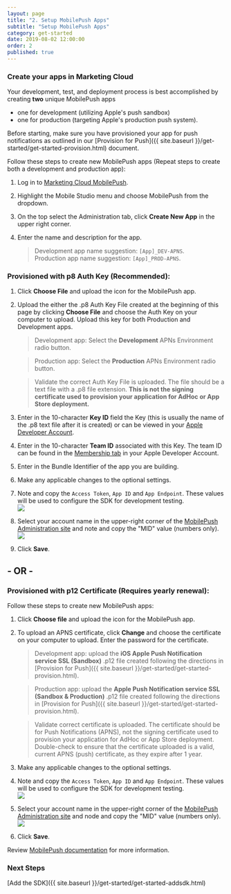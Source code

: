 ```yaml
---
layout: page
title: "2. Setup MobilePush Apps"
subtitle: "Setup MobilePush Apps"
category: get-started
date: 2019-08-02 12:00:00
order: 2
published: true
---
```


### Create your apps in Marketing Cloud

Your development, test, and deployment process is best accomplished by creating **two** unique MobilePush apps

- one for development (utilizing Apple's push sandbox)
- one for production (targeting Apple's production push system).

Before starting, make sure you have provisioned your app for push notifications as outlined in our [Provision for Push]({{ site.baseurl }}/get-started/get-started-provision.html) document.

Follow these steps to create new MobilePush apps (Repeat steps to create both a development and production app):
1. Log in to [Marketing Cloud MobilePush](https://mc.exacttarget.com).
1. Highlight the Mobile Studio menu and choose MobilePush from the dropdown.
1. On the top select the Administration tab, click **Create New App** in the upper right corner.
1. Enter the name and description for the app.

    > Development app name suggestion: `[App]_DEV-APNS`.<br>Production app name suggestion: `[App]_PROD-APNS`.

### Provisioned with p8 Auth Key (Recommended):
1. Click **Choose File** and upload the icon for the MobilePush app.
1. Upload the either the .p8 Auth Key File created at the beginning of this page by clicking **Choose File** and choose the Auth Key on your computer to upload. Upload this key for both Production and Development apps.

    > Development app: Select the **Development** APNs Environment radio button.

    > Production app: Select the **Production** APNs Environment radio button.

    > Validate the correct Auth Key File is uploaded. The file should be a text file with a .p8 file extension. **This is not the signing certificate used to provision your application for AdHoc or App Store deployment.**

1. Enter in the 10-character **Key ID** field the Key (this is usually the name of the .p8 text file after it is created) or can be viewed in your [Apple Developer Account](https://developer.apple.com/account/resources/certificates/list).
1. Enter in the 10-character **Team ID** associated with this Key. The team ID can be found in the [Membership tab](https://developer.apple.com/account/#/membership/) in your Apple Developer Account.
1. Enter in the Bundle Identifier of the app you are building. 
1. Make any applicable changes to the optional settings.
1. Note and copy the `Access Token`, `App ID` and `App Endpoint`. These values will be used to configure the SDK for development testing.<br/><img class="img-responsive" src="{{ site.baseurl }}/assets/setupConfigValues-222.png" /><br/>
1. Select your account name in the upper-right corner of the [MobilePush Administration site](https://mc.exacttarget.com/cloud/#app/MobilePush/MobilePush/) and note and copy the "MID" value (numbers only).<br/><img class="img-responsive" src="{{ site.baseurl }}/assets/setupMidValues.png" /><br/>
1. Click **Save**.

## - OR -

### Provisioned with p12 Certificate (Requires yearly renewal):

Follow these steps to create new MobilePush apps:
1. Click **Choose file** and upload the icon for the MobilePush app.
1. To upload an APNS certificate, click **Change** and choose the certificate on your computer to upload. Enter the password for the certificate.

    > Development app: upload the **iOS Apple Push Notification service SSL (Sandbox)** .p12 file created following the directions in [Provision for Push]({{ site.baseurl }}/get-started/get-started-provision.html).

    > Production app: upload the **Apple Push Notification service SSL (Sandbox & Production)** .p12 file created following the directions in [Provision for Push]({{ site.baseurl }}/get-started/get-started-provision.html).

    > Validate correct certificate is uploaded. The certificate should be for Push Notifications (APNS), not the signing certificate used to provision your application for AdHoc or App Store deployment. Double-check to ensure that the certificate uploaded is a valid, current APNS (push) certificate, as they expire after 1 year.

1. Make any applicable changes to the optional settings.
2. Note and copy the `Access Token`, `App ID` and `App Endpoint`. These values will be used to configure the SDK for development testing.<br/><img class="img-responsive" src="{{ site.baseurl }}/assets/setupConfigValues-222.png" /><br/>
3. Select your account name in the upper-right corner of the [MobilePush Administration site](https://mc.exacttarget.com/cloud/#app/MobilePush/MobilePush/) and node and copy the "MID" value (numbers only).<br/><img class="img-responsive" src="{{ site.baseurl }}/assets/setupMidValues.png" /><br/>
1. Click **Save**.


Review [MobilePush documentation](https://help.salesforce.com/articleView?id=mc_mp_provisioning_info.htm&type=5) for more information.

### Next Steps

[Add the SDK]({{ site.baseurl }}/get-started/get-started-addsdk.html)
